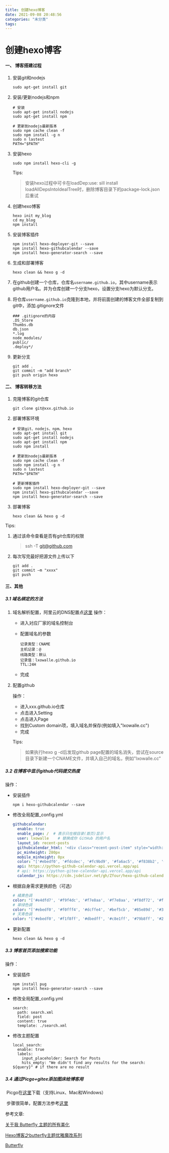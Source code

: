 ```yaml
---
title: 创建hexo博客
date: 2021-09-08 20:48:56
categories: "未分类"
tags:
---
```

# 创建hexo博客

#### 一、 博客搭建过程

1. 安装git和nodejs

   ```
   sudo apt-get install git
   ```

2. 安装/更新nodejs和npm

   ```
   # 安装
   sudo apt-get install nodejs
   sudo apt-get install npm
   
   # 更新到nodejs最新版本
   sudo npm cache clean -f
   sudo npm install -g n
   sudo n lastest
   PATH="$PATH"
   ```

3. 安装hexo

   ```
   sudo npm install hexo-cli -g
   ```

   Tips:

   > 安装hexo过程中可卡在loadDep:use: sill install loadAllDepsIntoIdealTree时，删除博客目录下的package-lock.json后重试

4. 创建hexo博客

   ```
   hexo init my_blog
   cd my_blog
   npm install
   ```

5. 安装博客插件

   ```
   npm install hexo-deployer-git --save
   npm install hexo-githubcalendar --save
   npm install hexo-generator-search --save
   ```

6. 生成和部署博客

   ```
   hexo clean && hexo g -d
   ```

7. 在github创建一个仓库，仓库名`username.github.io`，其中username表示github用户名。并为仓库创建一个分支hexo，设置分支hexo为默认分支。

8. 将仓库`username.github.io`克隆到本地，并将前面创建的博客文件全部复制到git中，添加.gitignore文件

   ```
   ### .gitignore的内容
   .DS_Store
   Thumbs.db
   db.json
   *.log
   node_modules/
   public/
   .deploy*/
   ```

9. 更新分支

   ```
   git add .
   git commit –m "add branch"
   git push origin hexo
   ```

#### 二、 博客转移方法

1. 克隆博客的git仓库

   ```
   git clone git@xxx.github.io
   ```

2. 部署博客环境

   ```
   # 安装git、nodejs、npm、hexo
   sudo apt-get install git
   sudo apt-get install nodejs
   sudo apt-get install npm
   sudo npm install
   
   # 更新到nodejs最新版本
   sudo npm cache clean -f
   sudo npm install -g n
   sudo n lastest
   PATH="$PATH"
   
   # 更新博客插件
   sudo npm install hexo-deployer-git --save
   npm install hexo-githubcalendar --save
   npm install hexo-generator-search --save
   ```

3. 部署博客

   ```
   hexo clean && hexo g -d
   ```


Tips:

1. 通过该命令查看是否有git仓库的权限

   > ssh -T git@github.com

2. 每次写完最好把源文件上传以下

   ```
   git add .
   git commit –m "xxxx"
   git push 
   ```

#### 三、其他

##### 3.1 域名绑定的方法

1. 域名解析配置，阿里云的DNS配置点[这里](https://dns.console.aliyun.com/?spm=a2c63.p38356.879954.3.16456995sPbLcC#/dns/setting)
   操作：

   - 进入对应厂家的域名控制台

   - 配置域名的参数

     ```
     记录类型：CNAME
     主机记录：@
     线路类型：默认
     记录值：lxowalle.github.io
     TTL:24H
     ```

   - 完成

2. 配置github

   操作：

   - 进入xxx.github.io仓库
   - 点击进入Setting
   - 点击进入Page
   - 找到Custom domain项，填入域名并保存(例如填入"lxowalle.cc")
   - 完成

   Tips:

   > 如果执行hexo g -d后发现github page配置的域名消失，尝试在source目录下新建一个CNAME文件，并填入自己的域名，例如"lxowalle.cc"

##### 3.2 在博客中显示github代码提交热度

操作：
- 安装插件

  ```
  npm i hexo-githubcalendar --save
  ```

- 修改全局配置_config.yml

  ```yml
  githubcalendar:
    enable: true
    enable_page: /  # 表示只在根目录(首页)显示
    user: lxowalle	  # 替换成你 GitHub 的用户名
    layout_id: recent-posts
    githubcalendar_html: '<div class="recent-post-item" style="width:100%;height:auto;padding:10px;"><div id="github_loading" style="width:10%;height:100%;margin:0 auto;display: block"><svg xmlns="http://www.w3.org/2000/svg" xmlns:xlink="http://www.w3.org/1999/xlink"  viewBox="0 0 50 50" style="enable-background:new 0 0 50 50" xml:space="preserve"><path fill="#d0d0d0" d="M25.251,6.461c-10.318,0-18.683,8.365-18.683,18.683h4.068c0-8.071,6.543-14.615,14.615-14.615V6.461z" transform="rotate(275.098 25 25)"><animateTransform attributeType="xml" attributeName="transform" type="rotate" from="0 25 25" to="360 25 25" dur="0.6s" repeatCount="indefinite"></animateTransform></path></svg></div><div id="github_container"></div></div>'
    pc_minheight: 280px
    mobile_minheight: 0px
    color: "['#ebedf0', '#fdcdec', '#fc9bd9', '#fa6ac5', '#f838b2', '#f5089f', '#c4067e', '#92055e', '#540336', '#48022f', '#30021f']"
    api: https://python-github-calendar-api.vercel.app/api
    # api: https://python-gitee-calendar-api.vercel.app/api
    calendar_js: https://cdn.jsdelivr.net/gh/Zfour/hexo-github-calendar@1.16/hexo_githubcalendar.js
  ```

- 根据自身需求更换颜色（可选）

  ```yml
  # 橘黄色调
  color: "['#e4dfd7', '#f9f4dc', '#f7e8aa', '#f7e8aa', '#f8df72', '#fcd217', '#fcc515', '#f28e16', '#fb8b05', '#d85916', '#f43e06']"
  # 翠绿色调
  color: "['#ebedf0', '#f0fff4', '#dcffe4', '#bef5cb', '#85e89d', '#34d058', '#28a745', '#22863a', '#176f2c', '#165c26', '#144620']"
  # 天青色调
  color: "['#ebedf0', '#f1f8ff', '#dbedff', '#c8e1ff', '#79b8ff', '#2188ff', '#0366d6', '#005cc5', '#044289', '#032f62', '#05264c']"
  ```

- 更新配置

  ```
  hexo clean && hexo g -d
  ```

##### 3.3 博客首页添加搜索功能

操作：
- 安装插件

  ```
  npm install pug
  npm install hexo-generator-search --save
  ```

- 修改全局配置_config.yml

  ```
  search:
    path: search.xml
    field: post
    content: true
    template: ./search.xml
  ```

- 修改主题配置

  ```
  local_search:
    enable: true
    labels:
      input_placeholder: Search for Posts
      hits_empty: "We didn't find any results for the search: ${query}" # if there are no result
  ```


##### 3.4 通过Picgo+gitee添加图床给博客用

​	Picgo在[这里](https://github.com/Molunerfinn/PicGo/releases)下载（支持Linux、Mac和Windows）

​	步骤很简单，配置方法参考[这里](https://gitee.com/ningboyun/PicGo_img)

参考文章:

[关于我 Butterfly 主题的所有美化](https://blog.imzjw.cn/posts/b74f504f)

[Hexo博客之butterfly主题优雅魔改系列](https://blog.csdn.net/u012208219/article/details/106883001/?utm_medium=distribute.pc_relevant.none-task-blog-2~default~baidujs_title~default-0.no_search_link&spm=1001.2101.3001.4242.0)

[Butterfly](https://butterfly.js.org)